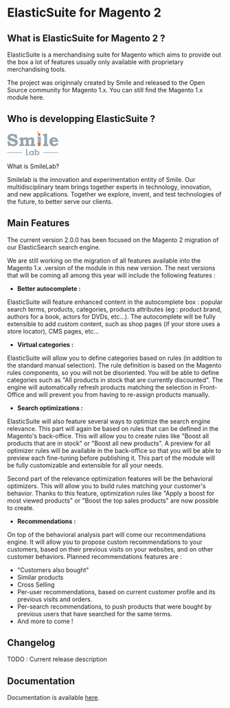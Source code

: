 # ElasticSuite for Magento 2

## What is ElasticSuite for Magento 2 ?

ElasticSuite is a merchandising suite for Magento which aims to provide out the box a lot of features usually only available with proprietary merchandising tools.

The project was originnaly created by Smile and released to the Open Source community for Magento 1.x. You can still find the Magento 1.x module here.

## Who is developping ElasticSuite ?

![SmileLab](doc/static/smilelab-logo.png)

What is SmileLab?

Smilelab is the innovation and experimentation entity of Smile. Our multidisciplinary team brings together experts in technology, innovation, and new applications. Together we explore, invent, and test technologies of the future, to better serve our clients. 

## Main Features 

The current version 2.0.0 has been focused on the Magento 2 migration of our ElasticSearch search engine. 


We are still working on the migration of all features available into the Magento 1.x .version of the module in this new version. The next versions that will be coming all among this year will include the following features :

* **Better autocomplete  :** 

ElasticSuite will feature enhanced content in the autocomplete box : popular search terms, products, categories, products attributes (eg : product brand, authors for a book, actors for DVDs, etc...).
The autocomplete will be fully extensible to add custom content, such as shop pages (if your store uses a store locator), CMS pages, etc...

* **Virtual categories :** 

ElasticSuite will allow you to define categories based on rules (in addition to the standard manual selection). The rule definition is based on the Magento rules components, so you will not be disoriented.
You will be able to define categories such as "All products in stock that are currently discounted". The engine will automatically refresh products matching the selection in Front-Office and will prevent you from having to re-assign products manually.

* **Search optimizations :** 

ElasticSuite will also feature several ways to optimize the search engine relevance. This part will again be based on rules that can be defined in the Magento's back-office. 
This will allow you to create rules like "Boost all products that are in stock" or "Boost all new products". A preview for all optimizer rules will be available in the back-office so that you will be able to preview each fine-tuning before publishing it.
This part of the module will be fully customizable and extensible for all your needs.

Second part of the relevance optimization features will be the behavioral optimizers. This will allow you to build rules matching your customer's behavior. 
Thanks to this feature, optimization rules like "Apply a boost for most viewed products" or "Boost the top sales products" are now possible to create.

* **Recommendations :** 

On top of the behavioral analysis part will come our recommendations engine. It will allow you to propose custom recommendations to your customers, based on their previous visits on your websites, and on other customer behaviors.
Planned recommendations features are : 
- "Customers also bought"
- Similar products
- Cross Selling
- Per-user recommendations, based on current customer profile and its previous visits and orders.
- Per-search recommendations, to push products that were bought by previous users that have searched for the same terms.
- And more to come !


## Changelog

TODO : Current release description

## Documentation

Documentation is available [here](doc/DOCUMENTATION.md).

